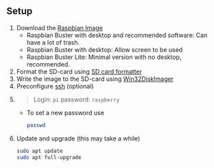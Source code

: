 ## Setup

1. Download the [Raspbian Image](https://www.raspberrypi.org/downloads/raspbian/)<br>
    - Raspbian Buster with desktop and recommended software: Can have a lot of trash.
    - Raspbian Buster with desktop: Allow screen to be used
    - Raspbian Buster Lite: Minimal version with no desktop, recommended.
2. Format the SD-card using [SD card formatter](https://www.sdcard.org/downloads/formatter/)
3. Write the image to the SD-card  using [Win32DiskImager](https://sourceforge.net/projects/win32diskimager/files/latest/download)
4. Preconfigure [ssh](ssh) (optional)
5. > Login: `pi`
    password: `raspberry`
    - To set a new password use
        ```bash
        passwd
        ```
6. Update and upgrade (this may take a while)
    ```bash
    sudo apt update
    sudo apt full-upgrade
    ```
